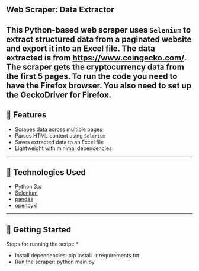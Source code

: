 ## Web Scraper: Data Extractor

This Python-based web scraper uses `Selenium` to extract structured data from a paginated website and export it into an Excel file.
The data extracted is from https://www.coingecko.com/. The scraper gets the cryptocurrency data from the first 5 pages.
To run the code you need to have the Firefox browser. You also need to set up the GeckoDriver for Firefox.
---

## 📌 Features

- Scrapes data across multiple pages
- Parses HTML content using `Selenium`
- Saves extracted data to an Excel file
- Lightweight with minimal dependencies

---

## 🧰 Technologies Used

- Python 3.x
- [Selenium](https://pypi.org/project/selenium/)
- [pandas](https://pandas.pydata.org/)
- [openpyxl](https://pypi.org/project/openpyxl/)

---

## 🚀 Getting Started
Steps for running the script:
* 
* Install dependencies: pip install -r requirements.txt
* Run the scraper: python main.py